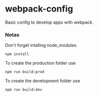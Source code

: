 # webpack-config
Basic config to develop apps with webpack.

### Notas
Don't forget intalling node_modules.


```
npm install
```
To create the production folder use
```
npm run build:prod
```
To create the development folder use

```
npm run build:dev
```